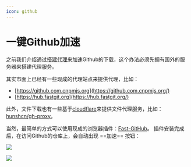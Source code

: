 ```yaml
---
icon: github
---
```


# 一键Github加速

之前我们介绍通过[搭建代理](git-proxy.md)来加速Github的下载，这个办法必须先拥有国外的服务器来搭建代理服务。

其实市面上已经有一些现成的代理站点来提供代理，比如：

- [https://github.com.cnpmjs.org](https://github.com.cnpmjs.org/)
- [https://hub.fastgit.org](https://hub.fastgit.org/)

此外，文件下载也有一些基于[cloudflare](https://workers.cloudflare.com/)来提供文件代理服务，比如：[hunshcn/gh-proxy](https://github.com/hunshcn/gh-proxy)。

当然，最简单的方式可以使用现成的浏览器插件：[Fast-GitHub](https://fhefh2015.github.io/Fast-GitHub/)。
插件安装完成后，在访问Github的仓库上，会自动出现 ==加速== 按钮：

![](https://cdn.jsdelivr.net/gh/wuliang142857/pictures-hosting@main/20211213/1.44ubu3ubey60.jpg)

![](https://cdn.jsdelivr.net/gh/wuliang142857/pictures-hosting@main/20211213/1.6w7tkllotq80.jpg)